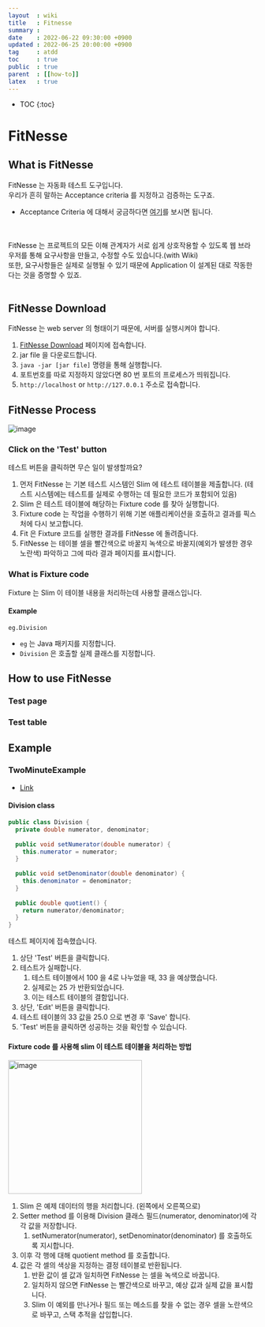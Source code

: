 ```yaml
---
layout  : wiki
title   : Fitnesse
summary :
date    : 2022-06-22 09:30:00 +0900
updated : 2022-06-25 20:00:00 +0900
tag     : atdd
toc     : true
public  : true
parent  : [[how-to]]
latex   : true
---
```

* TOC
{:toc}

# FitNesse

## What is FitNesse
FitNesse 는 자동화 테스트 도구입니다.<br>
우리가 흔히 말하는 Acceptance criteria 를 지정하고 검증하는 도구죠.<br>
- Acceptance Criteria 에 대해서 궁금하다면 [여기](https://currenjin.github.io/wiki/ATDD/#acceptance-criteria)를 보시면 됩니다.<br>
<br>
<br>
FitNesse 는 프로젝트의 모든 이해 관계자가 서로 쉽게 상호작용할 수 있도록 웹 브라우저를 통해 요구사항을 만들고, 수정할 수도 있습니다.(with Wiki)<br>
또한, 요구사항들은 실제로 실행될 수 있기 때문에 Application 이 설계된 대로 작동한다는 것을 증명할 수 있죠.<br>
<br>

## FitNesse Download
FitNesse 는 web server 의 형태이기 때문에, 서버를 실행시켜야 합니다.

1. [FitNesse Download](http://fitnesse.org/FitNesseDownload) 페이지에 접속합니다.
2. jar file 을 다운로드합니다.
3. `java -jar [jar file]` 명령을 통해 실행합니다.
4. 포트번호를 따로 지정하지 않았다면 80 번 포트의 프로세스가 띄워집니다.
5. `http://localhost` or `http://127.0.0.1` 주소로 접속합니다.

## FitNesse Process
![image](https://user-images.githubusercontent.com/60500649/175182572-e72dd4cc-5b4c-45fe-9db7-08d5ed986f90.png)

### Click on the 'Test' button
테스트 버튼을 클릭하면 무슨 일이 발생할까요?

1. 먼저 FitNesse 는 기본 테스트 시스템인 Slim 에 테스트 테이블을 제출합니다. (테스트 시스템에는 테스트를 실제로 수행하는 데 필요한 코드가 포함되어 있음)
2. Slim 은 테스트 테이블에 해당하는 Fixture code 를 찾아 실행합니다.
3. Fixture code 는 작업을 수행하기 위해 기본 애플리케이션을 호출하고 결과를 픽스처에 다시 보고합니다.
4. Fit 은 Fixture 코드를 실행한 결과를 FitNesse 에 돌려줍니다.
5. FitNesse 는 테이블 셀을 빨간색으로 바꿀지 녹색으로 바꿀지(예외가 발생한 경우 노란색) 파악하고 그에 따라 결과 페이지를 표시합니다.

### What is Fixture code
Fixture 는 Slim 이 테이블 내용을 처리하는데 사용할 클래스입니다.<br>

#### Example
`eg.Division`
- `eg` 는 Java 패키지를 지정합니다.
- `Division` 은 호출할 실제 클래스를 지정합니다.


## How to use FitNesse
### Test page
### Test table

## Example
### TwoMinuteExample
- [Link](http://localhost/FitNesse.UserGuide.TwoMinuteExample)

#### Division class

```java
public class Division {
  private double numerator, denominator;
  
  public void setNumerator(double numerator) {
    this.numerator = numerator;
  }
  
  public void setDenominator(double denominator) {
    this.denominator = denominator;
  }
  
  public double quotient() {
    return numerator/denominator;
  }
} 
```

테스트 페이지에 접속했습니다.

1. 상단 'Test' 버튼을 클릭합니다.
2. 테스트가 실패합니다.
   1. 테스트 테이블에서 100 을 4로 나누었을 때, 33 을 예상했습니다.
   2. 실제로는 25 가 반환되었습니다.
   3. 이는 테스트 테이블의 결함입니다.
3. 상단, 'Edit' 버튼을 클릭합니다.
4. 테스트 테이블의 33 값을 25.0 으로 변경 후 'Save' 합니다.
5. 'Test' 버튼을 클릭하면 성공하는 것을 확인할 수 있습니다.

#### Fixture code 를 사용해 slim 이 테스트 테이블을 처리하는 방법
<img width="271" alt="image" src="https://user-images.githubusercontent.com/60500649/175770160-263c3147-36d2-4b5d-b9b3-3f940d25f55b.png">
<br>

1. Slim 은 예제 데이터의 행을 처리합니다. (왼쪽에서 오른쪽으로)
2. Setter method 를 이용해 Division 클래스 필드(numerator, denominator)에 각각 값을 저장합니다.
   1. setNumerator(numerator), setDenominator(denominator) 를 호출하도록 지시합니다.
4. 이후 각 행에 대해 quotient method 를 호출합니다.
5. 값은 각 셀의 색상을 지정하는 결정 테이블로 반환됩니다.
   1. 반환 값이 셀 값과 일치하면 FitNesse 는 셀을 녹색으로 바꿉니다.
   2. 일치하지 않으면 FitNesse 는 빨간색으로 바꾸고, 예상 값과 실제 값을 표시합니다.
   3. Slim 이 예외를 만나거나 필드 또는 메소드를 찾을 수 없는 경우 셀을 노란색으로 바꾸고, 스택 추적을 삽입합니다.



